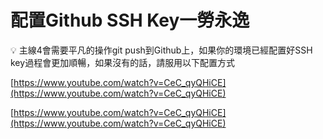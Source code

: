 # 配置Github SSH Key一勞永逸

<aside>
💡 主線4會需要平凡的操作git push到Github上，如果你的環境已經配置好SSH key過程會更加順暢，如果沒有的話，請服用以下配置方式

</aside>

[https://www.youtube.com/watch?v=CeC_qyQHiCE](https://www.youtube.com/watch?v=CeC_qyQHiCE)

[https://www.youtube.com/watch?v=CeC_qyQHiCE](https://www.youtube.com/watch?v=CeC_qyQHiCE)